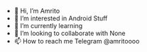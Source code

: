 - 👋 Hi, I’m Amrito
- 👀 I’m interested in Android Stuff
- 🌱 I’m currently learning 
- 💞️ I’m looking to collaborate with None
- 📫 How to reach me Telegram @amritoooo

<!---Amrito is a ✨ non special person ✨--->
